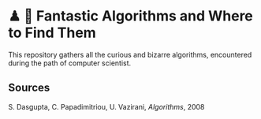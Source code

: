 # ♟ 🧮 Fantastic Algorithms and Where to Find Them

This repository gathers all the curious and bizarre algorithms, encountered during the path of computer scientist.

## Sources

S. Dasgupta, C. Papadimitriou, U. Vazirani, _Algorithms_, 2008

